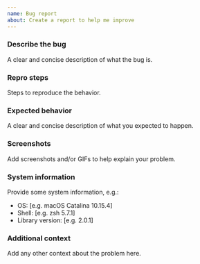 ```yaml
---
name: Bug report
about: Create a report to help me improve
---
```


### Describe the bug
A clear and concise description of what the bug is.

### Repro steps
Steps to reproduce the behavior.

### Expected behavior
A clear and concise description of what you expected to happen.

### Screenshots
Add screenshots and/or GIFs to help explain your problem.

### System information
Provide some system information, e.g.:
- OS: [e.g. macOS Catalina 10.15.4]
- Shell: [e.g. zsh 5.7.1]
- Library version: [e.g. 2.0.1]

### Additional context
Add any other context about the problem here.
